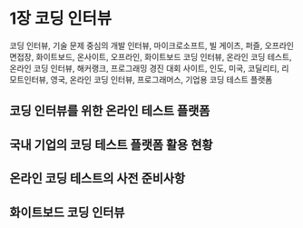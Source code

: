 # 1장 코딩 인터뷰
코딩 인터뷰, 기술 문제 중심의 개발 인터뷰, 마이크로소프트, 빌 게이츠, 퍼즐, 오프라인 면접장, 화이트보드, 온사이트, 오프라인, 화이트보드 코딩 인터뷰, 온라인 코딩 테스트, 온라인 코딩 인터뷰, 해커랭크, 프로그래밍 경진 대회 사이트, 인도, 미국, 코딜리티, 리모트인터뷰, 영국, 온라인 코딩 인터뷰, 프로그래머스, 기업용 코딩 테스트 플랫폼

## 코딩 인터뷰를 위한 온라인 테스트 플랫폼

## 국내 기업의 코딩 테스트 플랫폼 활용 현황

## 온라인 코딩 테스트의 사전 준비사항

## 화이트보드 코딩 인터뷰
